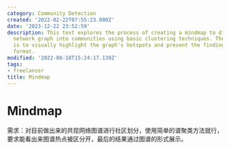 ```yaml
---
category: Community Detection
created: '2022-02-22T07:55:23.000Z'
date: '2023-12-22 23:52:59'
description: This text explores the process of creating a mindmap to divide a co-occurrence
  network graph into communities using basic clustering techniques. The objective
  is to visually highlight the graph's hotspots and present the findings in a network
  format.
modified: '2022-08-18T15:24:17.139Z'
tags:
- freelancer
title: Mindmap
---
```


# Mindmap

需求：对目前做出来的共现网络图谱进行社区划分，使用简单的谱聚类方法就行，要求能看出来图谱热点被区分开，最后的结果通过图谱的形式展示。
